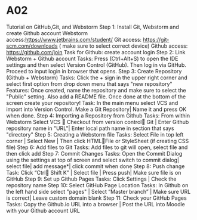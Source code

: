 # A02
Tutorial on GitHub,Git, and Webstorm
Step 1: Install Git, Webstorm and create Github account
Webstorm access:https://www.jetbrains.com/student/
Git access: https://git-scm.com/downloads ( make sure to select correct device)
Github access: https://github.com/join
Task for Github: create account login
Step 2: Link Webstorm + Github account
Tasks: Press (Ctrl+Alt+S) to open the IDE settings and then select Version Control (GitHub). Then log in via GitHub. Proceed to input login in browser that opens.
Step 3: Create Repository (Github + Webstorm)
Tasks: Click the + sign in the upper right corner and select first option from drop down menu that says "new repository"
Features: Once created, name the repository and make sure to select the "Public" setting. Also add a README file. Once done at the bottom of the screen create your repository!
Task: In the main menu select VCS and import into Version Control. Make a Git Repository| Name it and press OK when done.
Step 4: Importing a Repository from Github
Tasks: From within Webstorm Select VCS  Checkout from version control Git | Enter Github repository name in "URL"| Enter local path name in section that says "directory"
Step 5: Creating a Webstorm file
Tasks: Select File in top left corner | Select New | Then click HTMLFile or StyleSheet (if creating CSS file)
Step 6: Add files to Git
Tasks: Add files to git will open, select file and then click add
Step 7: Commit Changes
Tasks: Open the Commit Dialog using the settings at top of screen and select switch to commit dialog| select file| add message*| click commit when done
Step 8: Push change
Task: Click “Ctrl Shift K” | Select file | Press push| Make sure file is on GitHub
Step 9: Set up Github Pages
Tasks: Click Settings | Check the repository name
Step 10: Select GitHub Page Location
Tasks:  In Github on the left hand side select "pages" | Select “Master branch” | Make sure URL is correct| Leave custom domain blank
Step 11: Check your GitHub Pages
Tasks: Copy the Github.io URL into a browser | Post the URL into Moodle with your Github account URL





